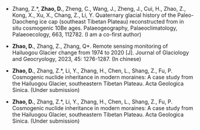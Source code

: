- Zhang, Z.*, <strong>Zhao, D.</strong>, Zheng, C., Wang, J., Zheng, J., Cui, H., Zhao, Z., Kong, X., Xu, X., Chang, Z., Li, Y. Quaternary glacial history of the Paleo-Daocheng ice cap (southeast Tibetan Plateau) reconstructed from in situ cosmogenic 10Be ages. Palaeogeography, Palaeoclimatology, Palaeoecology, 663, 112782. (I am a co-first author)

- <strong>Zhao, D.</strong>, Zhang, Z., Zhang, Q*. Remote sensing monitoring of Hailuogou Glacier change from 1974 to 2020 [J]. Journal of Glaciology and Geocryology, 2023, 45: 1276-1287. (In chinese)

- <strong>Zhao, D.</strong>, Zhang, Z.*, Li, Y., Zhang, H., Chen, L., Shang, Z., Fu, P. Cosmogenic nuclide inheritance in modern moraines: A case study from the Hailuogou Glacier, southeastern Tibetan Plateau. Acta Geologica Sinica. (Under submission)

- <strong>Zhao, D.</strong>, Zhang, Z.*, Li, Y., Zhang, H., Chen, L., Shang, Z., Fu, P. Cosmogenic nuclide inheritance in modern moraines: A case study from the Hailuogou Glacier, southeastern Tibetan Plateau. Acta Geologica Sinica. (Under submission)

